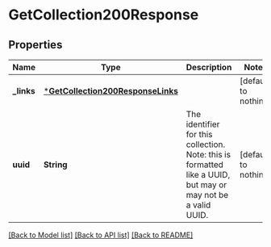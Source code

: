 # GetCollection200Response


## Properties
Name | Type | Description | Notes
------------ | ------------- | ------------- | -------------
**_links** | [***GetCollection200ResponseLinks**](GetCollection200ResponseLinks.md) |  | [default to nothing]
**uuid** | **String** | The identifier for this collection.  Note: this is formatted like a UUID, but may or may not be a valid UUID.  | [default to nothing]


[[Back to Model list]](../README.md#models) [[Back to API list]](../README.md#api-endpoints) [[Back to README]](../README.md)



